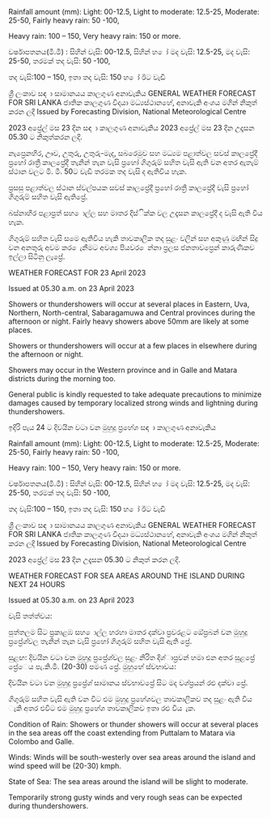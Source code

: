 Rainfall amount (mm): Light: 00-12.5, Light to moderate: 12.5-25, Moderate: 25-50, Fairly heavy rain: 50 -100,

Heavy rain: 100 – 150, Very heavy rain: 150 or more.

වර්ෂාපතනය(මි.මී) : සිහින් වැසි: 00-12.5, සිහින් හ ෝ මද වැසි: 12.5-25, මද වැසි: 25-50, තරමක් තද වැසි: 50 -100,

තද වැසි:100 – 150, ඉතා තද වැසි: 150 හ ෝ ඊට වැඩි

ශ්‍රී ලංකාව සඳ ා සාමානයය කාලගුණ අනාවැකිය GENERAL WEATHER FORECAST FOR SRI LANKA ජාතික කාලගුණ විදයා මධ්‍යස්ථානහේ, අනාවැකි අංශය මගින් නිකුත් කරන ලදි Issued by Forecasting Division, National Meteorological Centre

2023 අප්‍රේල් මස 23 දින සඳ ා කාලගුණ අනාවැකිය 2023 අප්‍රේල් මස 23 දින උදෑසන 05.30 ට නිකුත්කරන ලදි.

නැප්‍රෙනහිර, ඌව, උතුරු, උතුරු-මැද, සබරෙමුව සහ මධ්‍යම පළාත්වල සවස් කාලප්‍රේදී ප්‍රහෝ රාත්‍රී කාලප්‍රේදී තැනින් තැන වැසි ප්‍රහෝ ගිගුරුම් සහිත වැසි ඇති වන අතර ඇතැම් ස්ථාන වලට මි. මී. 50ට වැඩි තරමක තද වැසි ද ඇතිවිය හැක.

ප්‍රසසු පළාත්වල ස්ථාන ස්වල්පයක සවස් කාලප්‍රේදී ප්‍රහෝ රාත්‍රී කාලප්‍රේදී වැසි ප්‍රහෝ ගිගුරුම් සහිත වැසි ඇතිප්‍රේ.

බස්නාහිර පළාප්‍රත් සහ ොල්ල සහ මාතර දිස්ික්ක වල උදෑසන කාලප්‍රේදී ද වැසි ඇති විය හැක.

ගිගුරුම් සහිත වැසි සමෙ ඇතිවිය හැකි තාවකාලික තද සුළං වලින් සහ අකුණු මඟින් සිදු වන අනතුරු අවම කර ෙැනීමට අවශ්‍ය පියවර ෙන්නා ප්‍රලස ජනතාවප්‍රෙන් කාරුණිකව ඉල්ලා සිටිනු ලැප්‍රේ.

WEATHER FORECAST FOR 23 April 2023

Issued at 05.30 a.m. on 23 April 2023

Showers or thundershowers will occur at several places in Eastern, Uva, Northern, North-central, Sabaragamuwa and Central provinces during the afternoon or night. Fairly heavy showers above 50mm are likely at some places.

Showers or thundershowers will occur at a few places in elsewhere during the afternoon or night.

Showers may occur in the Western province and in Galle and Matara districts during the morning too.

General public is kindly requested to take adequate precautions to minimize damages caused by temporary localized strong winds and lightning during thundershowers.

ඉදිරි පැය 24 ට දිවයින වටා වන මුහුදු ප්‍රහේශ සඳ ා කාලගුණ අනාවැකිය

Rainfall amount (mm): Light: 00-12.5, Light to moderate: 12.5-25, Moderate: 25-50, Fairly heavy rain: 50 -100,

Heavy rain: 100 – 150, Very heavy rain: 150 or more.

වර්ෂාපතනය(මි.මී) : සිහින් වැසි: 00-12.5, සිහින් හ ෝ මද වැසි: 12.5-25, මද වැසි: 25-50, තරමක් තද වැසි: 50 -100,

තද වැසි:100 – 150, ඉතා තද වැසි: 150 හ ෝ ඊට වැඩි

ශ්‍රී ලංකාව සඳ ා සාමානයය කාලගුණ අනාවැකිය GENERAL WEATHER FORECAST FOR SRI LANKA ජාතික කාලගුණ විදයා මධ්‍යස්ථානහේ, අනාවැකි අංශය මගින් නිකුත් කරන ලදි Issued by Forecasting Division, National Meteorological Centre

2023 අප්‍රේල් මස 23 දින උදෑසන 05.30 ට නිකුත් කරන ලදි.

WEATHER FORECAST FOR SEA AREAS AROUND THE ISLAND DURING NEXT 24 HOURS

Issued at 05.30 a.m. on 23 April 2023

වැසි තත්ත්වය:

පුත්තලම සිට ප්‍රකාළඹ සහ ොල්ල හරහා මාතර දක්වා ප්‍රවරළට ඔේප්‍රබන් වන මුහුදු ප්‍රප්‍රේශ්‍වල තැනින් තැන වැසි ප්‍රහෝ ගිගුරුම් සහිත වැසි ඇති ප්‍රේ.

සුළඟ: දිවයින වටා වන මුහුදු ප්‍රප්‍රේශ්‍වල සුළං නිරිත දිශ්‍ාප්‍රවන් හමා එන අතර සුළප්‍රේ ප්‍රේෙය පැ.කි.මී. (20-30) පමණ ප්‍රේ. මුහුහේ ස්වභාවය:

දිවයින වටා වන මුහුදු ප්‍රප්‍රේශ්‍ සාමානය ස්වභාවප්‍රේ සිට මද වශ්‍ප්‍රයන් රළු දක්වා ප්‍රේ.

ගිගුරුම් සහිත වැසි ඇති වන විට එම මුහුදු ප්‍රහේශවල තාවකාලිකව තද සුළං ඇති විය ැකි අතර එවිට එම මුහුදු ප්‍රහේශ තාවකාලිකව ඉතා රළු විය ැක.

Condition of Rain: Showers or thunder showers will occur at several places in the sea areas off the coast extending from Puttalam to Matara via Colombo and Galle.

Winds: Winds will be south-westerly over sea areas around the island and wind speed will be (20-30) kmph.

State of Sea: The sea areas around the island will be slight to moderate.

Temporarily strong gusty winds and very rough seas can be expected during thundershowers.